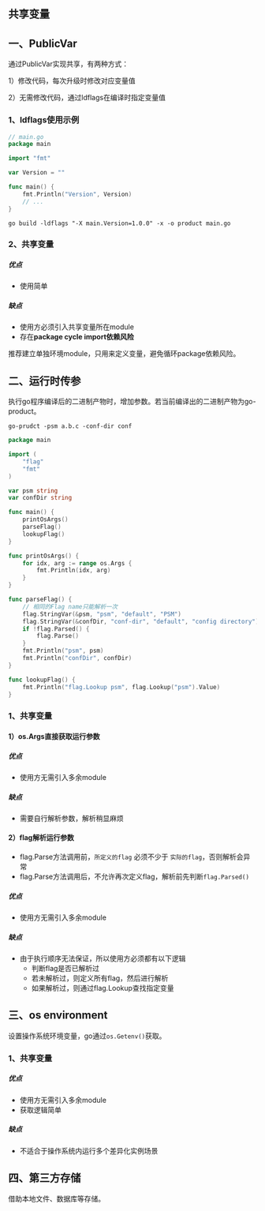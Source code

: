 ## 共享变量
## 一、PublicVar
通过PublicVar实现共享，有两种方式：

1）修改代码，每次升级时修改对应变量值

2）无需修改代码，通过ldflags在编译时指定变量值
### 1、ldflags使用示例
```go
// main.go
package main

import "fmt"

var Version = ""

func main() {
	fmt.Println("Version", Version)
	// ...
}
```

`go build -ldflags "-X main.Version=1.0.0" -x -o product main.go`
### 2、共享变量
##### 优点

* 使用简单

##### 缺点

* 使用方必须引入共享变量所在module
* 存在**package cycle import依赖风险**

推荐建立单独环境module，只用来定义变量，避免循环package依赖风险。
## 二、运行时传参
执行go程序编译后的二进制产物时，增加参数。若当前编译出的二进制产物为go-product。
```shell
go-prudct -psm a.b.c -conf-dir conf
```

```go
package main

import (
	"flag"
	"fmt"
)

var psm string
var confDir string

func main() {
    printOsArgs()
    parseFlag()
	lookupFlag()
}

func printOsArgs() {
    for idx, arg := range os.Args {
		fmt.Println(idx, arg)
	}
}

func parseFlag() {
    // 相同的Flag name只能解析一次
	flag.StringVar(&psm, "psm", "default", "PSM")
	flag.StringVar(&confDir, "conf-dir", "default", "config directory")
	if !flag.Parsed() {
		flag.Parse()
	}
	fmt.Println("psm", psm)
	fmt.Println("confDir", confDir)
}

func lookupFlag() {
    fmt.Println("flag.Lookup psm", flag.Lookup("psm").Value)
}
```
### 1、共享变量

#### 1）os.Args直接获取运行参数

##### 优点

* 使用方无需引入多余module

##### 缺点

* 需要自行解析参数，解析稍显麻烦

#### 2）flag解析运行参数

* flag.Parse方法调用前，`所定义的flag` 必须不少于 `实际的flag`，否则解析会异常
* flag.Parse方法调用后，不允许再次定义flag，解析前先判断`flag.Parsed()`

##### 优点

* 使用方无需引入多余module

##### 缺点

* 由于执行顺序无法保证，所以使用方必须都有以下逻辑
  * 判断flag是否已解析过
  * 若未解析过，则定义所有flag，然后进行解析
  * 如果解析过，则通过flag.Lookup查找指定变量

## 三、os environment
设置操作系统环境变量，go通过`os.Getenv()`获取。

### 1、共享变量
##### 优点

* 使用方无需引入多余module
* 获取逻辑简单

##### 缺点

* 不适合于操作系统内运行多个差异化实例场景

## 四、第三方存储

借助本地文件、数据库等存储。